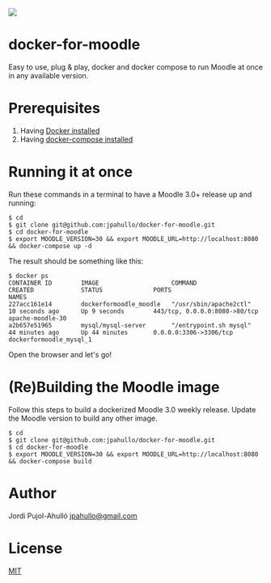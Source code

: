 <a href="https://zenhub.io"><img src="https://raw.githubusercontent.com/ZenHubIO/support/master/zenhub-badge.png"></a>

# docker-for-moodle

Easy to use, plug &amp; play, docker and docker compose to run Moodle at once in any available version.


# Prerequisites

1. Having [Docker installed](https://docs.docker.com/engine/installation/)
1. Having [docker-compose installed](https://docs.docker.com/compose/install/)


# Running it at once

Run these commands in a terminal to have a Moodle 3.0+ release up and running:

```
$ cd
$ git clone git@github.com:jpahullo/docker-for-moodle.git
$ cd docker-for-moodle
$ export MOODLE_VERSION=30 && export MOODLE_URL=http://localhost:8080 && docker-compose up -d
```

The result should be something like this:

```
$ docker ps
CONTAINER ID        IMAGE                    COMMAND                  CREATED             STATUS              PORTS                           NAMES
227acc161e14        dockerformoodle_moodle   "/usr/sbin/apache2ctl"   10 seconds ago      Up 9 seconds        443/tcp, 0.0.0.0:8080->80/tcp   apache-moodle-30
a2b657e51965        mysql/mysql-server       "/entrypoint.sh mysql"   44 minutes ago      Up 44 minutes       0.0.0.0:3306->3306/tcp          dockerformoodle_mysql_1
```

Open the browser and let's go!


# (Re)Building the Moodle image


Follow this steps to build a dockerized Moodle 3.0 weekly release. Update the Moodle version to build any other image.

```
$ cd
$ git clone git@github.com:jpahullo/docker-for-moodle.git
$ cd docker-for-moodle
$ export MOODLE_VERSION=30 && export MOODLE_URL=http://localhost:8080 && docker-compose build
```


# Author

Jordi Pujol-Ahulló <jpahullo@gmail.com>


# License

[MIT](LICENSE)
